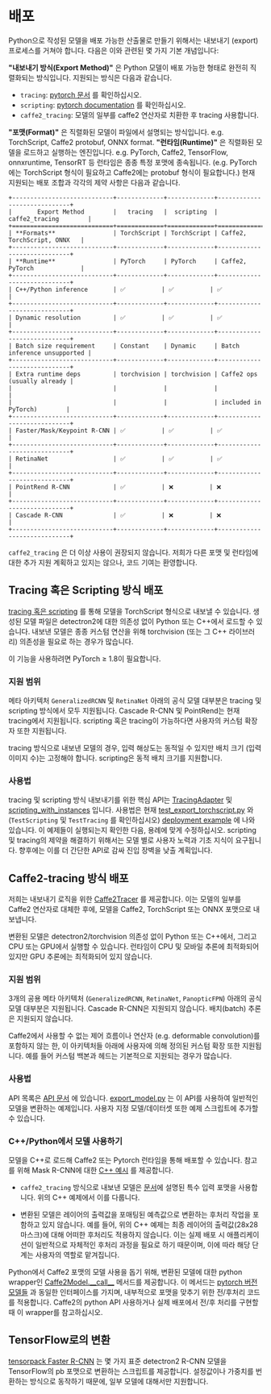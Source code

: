 # 배포

Python으로 작성된 모델을 배포 가능한 산출물로 만들기 위해서는 내보내기 (export) 프로세스를 거쳐야 합니다.
다음은 이와 관련된 몇 가지 기본 개념입니다:

__"내보내기 방식(Export Method)"__ 은 Python 모델이 배포 가능한 형태로 완전히 직렬화되는 방식입니다. 지원되는 방식은 다음과 같습니다.

* `tracing`: [pytorch 문서](https://pytorch.org/tutorials/beginner/Intro_to_TorchScript_tutorial.html) 를 확인하십시오.
* `scripting`: [pytorch documentation](https://pytorch.org/tutorials/beginner/Intro_to_TorchScript_tutorial.html) 를 확인하십시오.
* `caffe2_tracing`: 모델의 일부를 caffe2 연산자로 치환한 후 tracing 사용합니다.

__"포맷(Format)"__ 은 직렬화된 모델이 파일에서 설명되는 방식입니다. e.g.
TorchScript, Caffe2 protobuf, ONNX format.
__"런타임(Runtime)"__ 은 직렬화된 모델을 로드하고 실행하는 엔진입니다.
e.g. PyTorch, Caffe2, TensorFlow, onnxruntime, TensorRT 등
런타임은 종종 특정 포맷에 종속됩니다. (e.g. PyTorch에는 TorchScript 형식이 필요하고 Caffe2에는 protobuf 형식이 필요합니다.)
현재 지원되는 배포 조합과 각각의 제약 사항은 다음과 같습니다.


```eval_rst
+----------------------------+-------------+-------------+-----------------------------+
|       Export Method        |   tracing   |  scripting  |       caffe2_tracing        |
+============================+=============+=============+=============================+
| **Formats**                | TorchScript | TorchScript | Caffe2, TorchScript, ONNX   |
+----------------------------+-------------+-------------+-----------------------------+
| **Runtime**                | PyTorch     | PyTorch     | Caffe2, PyTorch             |
+----------------------------+-------------+-------------+-----------------------------+
| C++/Python inference       | ✅          | ✅          | ✅                          |
+----------------------------+-------------+-------------+-----------------------------+
| Dynamic resolution         | ✅          | ✅          | ✅                          |
+----------------------------+-------------+-------------+-----------------------------+
| Batch size requirement     | Constant    | Dynamic     | Batch inference unsupported |
+----------------------------+-------------+-------------+-----------------------------+
| Extra runtime deps         | torchvision | torchvision | Caffe2 ops (usually already |
|                            |             |             |                             |
|                            |             |             | included in PyTorch)        |
+----------------------------+-------------+-------------+-----------------------------+
| Faster/Mask/Keypoint R-CNN | ✅          | ✅          | ✅                          |
+----------------------------+-------------+-------------+-----------------------------+
| RetinaNet                  | ✅          | ✅          | ✅                          |
+----------------------------+-------------+-------------+-----------------------------+
| PointRend R-CNN            | ✅          | ❌          | ❌                          |
+----------------------------+-------------+-------------+-----------------------------+
| Cascade R-CNN              | ✅          | ❌          | ❌                          |
+----------------------------+-------------+-------------+-----------------------------+

```

`caffe2_tracing` 은 더 이상 사용이 권장되지 않습니다.
저희가 다른 포맷 및 런타임에 대한 추가 지원 계획하고 있지는 않으나, 코드 기여는 환영합니다.

## Tracing 혹은 Scripting 방식 배포

[tracing 혹은 scripting](https://pytorch.org/tutorials/beginner/Intro_to_TorchScript_tutorial.html) 를 통해 모델을 TorchScript 형식으로 내보낼 수 있습니다.
생성된 모델 파일은 detectron2에 대한 의존성 없이 Python 또는 C++에서 로드할 수 있습니다.
내보낸 모델은 종종 커스텀 연산을 위해 torchvision (또는 그 C++ 라이브러리) 의존성을 필요로 하는 경우가 많습니다.

이 기능을 사용하려면 PyTorch ≥ 1.8이 필요합니다.

### 지원 범위
메타 아키텍처 `GeneralizedRCNN` 및 `RetinaNet` 아래의 공식 모델 대부분은
tracing 및 scripting 방식에서 모두 지원됩니다.
Cascade R-CNN 및 PointRend는 현재 tracing에서 지원됩니다.
scripting 혹은 tracing이 가능하다면 사용자의 커스텀 확장자 또한 지원됩니다.

tracing 방식으로 내보낸 모델의 경우, 입력 해상도는 동적일 수 있지만 배치 크기
(입력 이미지 수)는 고정해야 합니다.
scripting은 동적 배치 크기를 지원합니다.

### 사용법

tracing 및 scripting 방식 내보내기를 위한 핵심 API는 [TracingAdapter](../modules/export.html#detectron2.export.TracingAdapter)
및 [scripting_with_instances](../modules/export.html#detectron2.export.scripting_with_instances) 입니다.
사용법은 현재 [test_export_torchscript.py](../../tests/test_export_torchscript.py) 와
(`TestScripting` 및 `TestTracing` 를 확인하십시오)
[deployment example](../../tools/deploy) 에 나와 있습니다.
이 예제들이 실행되는지 확인한 다음, 용례에 맞게 수정하십시오.
scripting 및 tracing의 제약을 해결하기 위해서는 모델 별로 사용자 노력과 기초 지식이 요구됩니다.
향후에는 이를 더 간단한 API로 감싸 진입 장벽을 낮출 계획입니다.

## Caffe2-tracing 방식 배포
저희는 내보내기 로직을 위한 [Caffe2Tracer](../modules/export.html#detectron2.export.Caffe2Tracer) 를 제공합니다.
이는 모델의 일부를 Caffe2 연산자로 대체한 후에,
모델을 Caffe2, TorchScript 또는 ONNX 포맷으로 내보냅니다.

변환된 모델은 detectron2/torchvision 의존성 없이 Python 또는 C++에서, 그리고 CPU 또는 GPU에서 실행할 수 있습니다.
런타임이 CPU 및 모바일 추론에 최적화되어 있지만 GPU 추론에는 최적화되어 있지 않습니다.

### 지원 범위

3개의 공용 메타 아키텍처 (`GeneralizedRCNN`, `RetinaNet`, `PanopticFPN`) 아래의 공식 모델 대부분은
지원됩니다. Cascade R-CNN은 지원되지 않습니다. 배치(batch) 추론은 지원되지 않습니다.

Caffe2에서 사용할 수 없는 제어 흐름이나 연산자 (e.g. deformable convolution)를 포함하지 않는 한, 이 아키텍처들 아래에 사용자에 의해 정의된 커스텀 확장 또한 지원됩니다.
예를 들어 커스텀 백본과 헤드는 기본적으로 지원되는 경우가 많습니다.

### 사용법

API 목록은 [API 문서](../modules/export) 에 있습니다.
[export_model.py](../../tools/deploy/) 는 이 API를 사용하여 일반적인 모델을 변환하는 예제입니다.
사용자 지정 모델/데이터셋 또한 예제 스크립트에 추가할 수 있습니다.

### C++/Python에서 모델 사용하기

모델을 C++로 로드해 Caffe2 또는 Pytorch 런타임을 통해 배포할 수 있습니다. 참고를 위해 Mask R-CNN에 대한 [C++ 예시](../../tools/deploy/) 를 제공합니다.

* `caffe2_tracing` 방식으로 내보낸 모델은
  [문서](../modules/export.html#detectron2.export.Caffe2Tracer)에 설명된 특수 입력 포맷을 사용합니다. 위의 C++ 예제에서 이를 다룹니다.

* 변환된 모델은 레이어의 출력값을 포매팅된 예측값으로
  변환하는 후처리 작업을 포함하고 있지 않습니다.
  예를 들어, 위의 C++ 예제는 최종 레이어의 출력값(28x28 마스크)에 대해 어떠한 후처리도 적용하지 않습니다.
  이는 실제 배포 시 애플리케이션이 일반적으로
  자체적인 후처리 과정을 필요로 하기 때문이며, 이에 따라 해당 단계는 사용자의 역할로 맡겨집니다.

Python에서 Caffe2 포맷의 모델 사용을 돕기 위해,
변환된 모델에 대한 python wrapper인
[Caffe2Model.\_\_call\_\_](../modules/export.html#detectron2.export.Caffe2Model.__call__) 메서드를 제공합니다.
이 메서드는 [pytorch 버전 모델들](./models.md) 과 동일한 인터페이스를 가지며,
내부적으로 포맷을 맞추기 위한 전/후처리 코드를 적용합니다.
Caffe2의 python API 사용하거나
실제 배포에서 전/후 처리를 구현할 때 이 wrapper를 참고하십시오.

## TensorFlow로의 변환
[tensorpack Faster R-CNN](https://github.com/tensorpack/tensorpack/tree/master/examples/FasterRCNN/convert_d2) 는
몇 가지 표준 detectron2 R-CNN 모델을 TensorFlow의 pb 포맷으로 변환하는 스크립트를 제공합니다.
설정값이나 가중치를 번환하는 방식으로 동작하기 때문에, 일부 모델에 대해서만 지원합니다.
